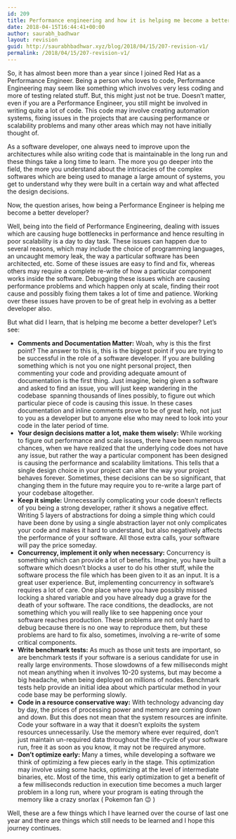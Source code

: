 ```yaml
---
id: 209
title: Performance engineering and how it is helping me become a better developer
date: 2018-04-15T16:44:41+00:00
author: saurabh_badhwar
layout: revision
guid: http://saurabhbadhwar.xyz/blog/2018/04/15/207-revision-v1/
permalink: /2018/04/15/207-revision-v1/
---
```

So, it has almost been more than a year since I joined Red Hat as a Performance Engineer. Being a person who loves to code, Performance Engineering may seem like something which involves very less coding and more of testing related stuff. But, this might just not be true. Doesn&#8217;t matter, even if you are a Performance Engineer, you still might be involved in writing quite a lot of code. This code may involve creating automation systems, fixing issues in the projects that are causing performance or scalability problems and many other areas which may not have initially thought of.

As a software developer, one always need to improve upon the architectures while also writing code that is maintainable in the long run and these things take a long time to learn. The more you go deeper into the field, the more you understand about the intricacies of the complex softwares which are being used to manage a large amount of systems, you get to understand why they were built in a certain way and what affected the design decisions.

Now, the question arises, how being a Performance Engineer is helping me become a better developer?

Well, being into the field of Performance Engineering, dealing with issues which are causing huge bottlenecks in performance and hence resulting in poor scalability is a day to day task. These issues can happen due to several reasons, which may include the choice of programming languages, an uncaught memory leak, the way a particular software has been architected, etc. Some of these issues are easy to find and fix, whereas others may require a complete re-write of how a particular component works inside the software. Debugging these issues which are causing performance problems and which happen only at scale, finding their root cause and possibly fixing them takes a lot of time and patience. Working over these issues have proven to be of great help in evolving as a better developer also.

But what did I learn, that is helping me become a better developer? Let&#8217;s see:

  * **Comments and Documentation Matter:** Woah, why is this the first point? The answer to this is, this is the biggest point if you are trying to be successful in the role of a software developer. If you are building something which is not you one night personal project, then commenting your code and providing adequate amount of documentation is the first thing. Just imagine, being given a software and asked to find an issue, you will just keep wandering in the codebase  spanning thousands of lines possibly, to figure out which particular piece of code is causing this issue. In these cases documentation and inline comments prove to be of great help, not just to you as a developer but to anyone else who may need to look into your code in the later period of time.
  * **Your design decisions matter a lot, make them wisely:** While working to figure out performance and scale issues, there have been numerous chances, when we have realized that the underlying code does not have any issue, but rather the way a particular component has been designed is causing the performance and scalability limitations. This tells that a single design choice in your project can alter the way your project behaves forever. Sometimes, these decisions can be so significant, that changing them in the future may require you to re-write a large part of your codebase altogether.
  * **Keep it simple:** Unnecessarily complicating your code doesn&#8217;t reflects of you being a strong developer, rather it shows a negative effect. Writing 5 layers of abstractions for doing a simple thing which could have been done by using a single abstraction layer not only complicates your code and makes it hard to understand, but also negatively affects the performance of your software. All those extra calls, your software will pay the price someday.
  * **Concurrency, implement it only when necessary:** Concurrency is something which can provide a lot of benefits. Imagine, you have built a software which doesn&#8217;t blocks a user to do his other stuff, while the software process the file which has been given to it as an input. It is a great user experience. But, implementing concurrency in software&#8217;s requires a lot of care. One place where you have possibly missed locking a shared variable and you have already dug a grave for the death of your software. The race conditions, the deadlocks, are not something which you will really like to see happening once your software reaches production. These problems are not only hard to debug because there is no one way to reproduce them, but these problems are hard to fix also, sometimes, involving a re-write of some critical components.
  * **Write benchmark tests:** As much as those unit tests are important, so are benchmark tests if your software is a serious candidate for use in really large environments. Those slowdowns of a few milliseconds might not mean anything when it involves 10-20 systems, but may become a big headache, when being deployed on millions of nodes. Benchmark tests help provide an initial idea about which particular method in your code base may be performing slowly.
  * **Code in a resource conservative way:** With technology advancing day by day, the prices of processing power and memory are coming down and down. But this does not mean that the system resources are infinite. Code your software in a way that it doesn&#8217;t exploits the system resources unnecessarily. Use the memory where ever required, don&#8217;t just maintain un-required data throughout the life-cycle of your software run, free it as soon as you know, it may not be required anymore.
  * **Don&#8217;t optimize early:** Many a times, while developing a software we think of optimizing a few pieces early in the stage. This optimization may involve using some hacks, optimizing at the level of intermediate binaries, etc. Most of the time, this early optimization to get a benefit of a few milliseconds reduction in execution time becomes a much larger problem in a long run, where your program is eating through the memory like a crazy snorlax ( Pokemon fan 😉 )

Well, these are a few things which I have learned over the course of last one year and there are things which still needs to be learned and I hope this journey continues.